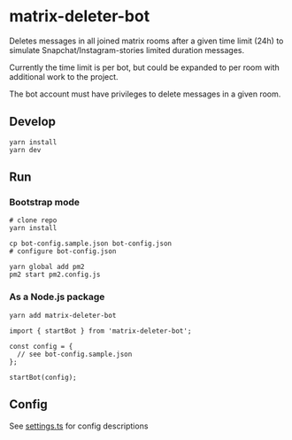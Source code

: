 # matrix-deleter-bot

Deletes messages in all joined matrix rooms after a given time limit (24h) to simulate Snapchat/Instagram-stories limited duration messages.

Currently the time limit is per bot, but could be expanded to per room with additional work to the project.

The bot account must have privileges to delete messages in a given room.

## Develop

```
yarn install
yarn dev
```

## Run

### Bootstrap mode

```
# clone repo
yarn install

cp bot-config.sample.json bot-config.json
# configure bot-config.json

yarn global add pm2
pm2 start pm2.config.js
```

### As a Node.js package

```
yarn add matrix-deleter-bot
```

```
import { startBot } from 'matrix-deleter-bot';

const config = {
  // see bot-config.sample.json
};

startBot(config);
```

## Config

See [settings.ts](./src/settings.ts) for config descriptions

